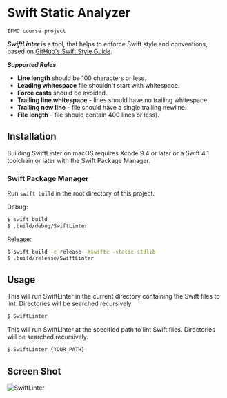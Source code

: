 # Swift Static Analyzer

`IFMO course project`

***SwiftLinter*** is a tool, that helps to enforce Swift style and conventions, based on [GitHub's Swift Style Guide](https://github.com/github/swift-style-guide).

***Supported Rules***

- **Line length** should be 100 characters or less.
- **Leading whitespace** file shouldn't start with whitespace.
- **Force casts** should be avoided.
- **Trailing line whitespace** - lines should have no trailing whitespace.
- **Trailing new line** - file should have a single trailing newline.
- **File length** - file should contain 400 lines or less).

## Installation

Building SwiftLinter on macOS requires Xcode 9.4 or later or a Swift 4.1
toolchain or later with the Swift Package Manager.

### Swift Package Manager

Run `swift build` in the root directory of this project.

Debug:

```bash
$ swift build
$ .build/debug/SwiftLinter
```

Release:
```bash
$ swift build -c release -Xswiftc -static-stdlib
$ .build/release/SwiftLinter
```

## Usage

This will run SwiftLinter in the current directory containing the Swift files to lint. Directories will be searched recursively.

```bash
$ SwiftLinter
```

This will run SwiftLinter at the specified path to lint Swift files. Directories will be searched recursively.

```bash
$ SwiftLinter {YOUR_PATH}
```

## Screen Shot

![SwiftLinter](https://www.dropbox.com/s/dhvyhdbcbbyh9xz/SwiftLinter.png?dl=1)
